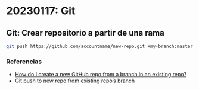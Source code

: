 # 20230117: Git

## Git: Crear repositorio a partir de una rama

```sh
git push https://github.com/accountname/new-repo.git +my-branch:master
```

### Referencias

- [How do I create a new GitHub repo from a branch in an existing repo?](https://stackoverflow.com/questions/9527999/how-do-i-create-a-new-github-repo-from-a-branch-in-an-existing-repo)
- [Git push to new repo from existing repo’s branch](https://medium.com/fuzzy-code/git-push-to-new-repo-from-existing-repos-branch-acb8bef3f7be)
